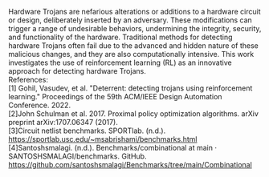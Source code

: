 Hardware Trojans are nefarious alterations or additions to a hardware circuit or design, deliberately inserted by an adversary. These modifications can trigger a range of undesirable behaviors, undermining the integrity, security, and functionality of the hardware. Traditional methods for detecting hardware Trojans often fail due to the advanced and hidden nature of these malicious changes, and they are also computationally intensive. This work investigates the use of reinforcement learning (RL) as an innovative approach for detecting hardware Trojans.
<br />
References: <br />
[1] Gohil, Vasudev, et al. "Deterrent: detecting trojans using reinforcement learning." Proceedings of the 59th ACM/IEEE Design Automation Conference. 2022.<br />
[2]John Schulman et al. 2017. Proximal policy optimization algorithms. arXiv preprint arXiv:1707.06347 (2017).<br />
[3]Circuit netlist benchmarks. SPORTlab. (n.d.). https://sportlab.usc.edu/~msabrishami/benchmarks.html <br />
[4]Santoshsmalagi. (n.d.). Benchmarks/combinational at main · SANTOSHSMALAGI/benchmarks. GitHub. https://github.com/santoshsmalagi/Benchmarks/tree/main/Combinational <br />
